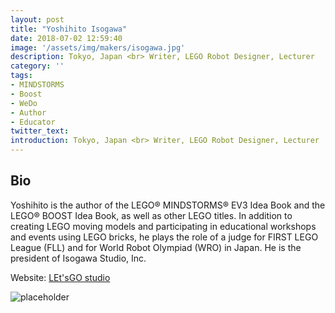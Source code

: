 ```yaml
---
layout: post
title: "Yoshihito Isogawa"
date: 2018-07-02 12:59:40
image: '/assets/img/makers/isogawa.jpg'
description: Tokyo, Japan <br> Writer, LEGO Robot Designer, Lecturer
category: ''
tags:
- MINDSTORMS
- Boost
- WeDo
- Author
- Educator
twitter_text:
introduction: Tokyo, Japan <br> Writer, LEGO Robot Designer, Lecturer
---
```




## Bio

Yoshihito is the author of the LEGO® MINDSTORMS® EV3 Idea Book and the LEGO® BOOST Idea Book, as well as other LEGO titles. In addition to creating LEGO moving models and participating in educational workshops and events using LEGO bricks, he plays the role of a judge for FIRST LEGO League (FLL) and for World Robot Olympiad (WRO) in Japan. He is the president of Isogawa Studio, Inc.


Website: [LEt'sGO studio](http://isogawastudio.co.jp/legostudio/index.html)


![placeholder](http://isogawastudio.co.jp/commonparts/2009ls_cookgear_l.jpg "LEt'sGO studio")
